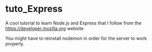 # tuto_Express
A cool tutorial to learn Node.js and Express that I follow from the https://developer.mozilla.org website

You might have to reinstall nodemon in order for the server to work properly.
